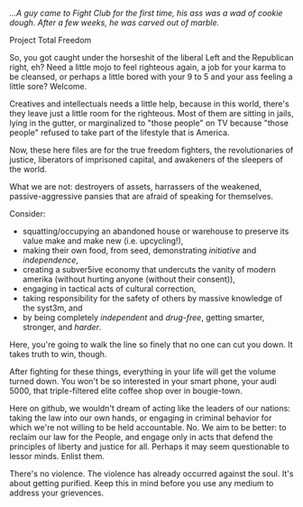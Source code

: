 *...A guy came to Fight Club for the first time, his ass was a wad of cookie dough. After a few weeks, he was carved out of marble.*

Project Total Freedom

So, you got caught under the horseshit of the liberal Left and the Republican right, eh?  Need a little mojo to feel righteous again, a job for your karma to be cleansed, or perhaps a little bored with your 9 to 5 and your ass feeling a little sore?  Welcome.

Creatives and intellectuals needs a little help, because in this world, there's they leave just a little room for the righteous.  Most of them are sitting in jails, lying in the gutter, or marginalized to "those people" on TV because "those people" refused to take part of the lifestyle that is America.

Now, these here files are for the true freedom fighters, the revolutionaries of justice, liberators of imprisoned capital, and awakeners of the sleepers of the world.  

What we are not:  destroyers of assets, harrassers of the weakened, passive-aggressive pansies that are afraid of speaking for themselves.

Consider:

* squatting/occupying an abandoned house or warehouse to preserve its value make and make new (i.e. upcycling!),
* making their own food, from seed, demonstrating *initiative* and *independence*,
* creating a subver5ive economy that undercuts the vanity of modern amerika (without hurting anyone (without their consent)),
* engaging in tactical acts of cultural correction,
* taking responsibility for the safety of others by massive knowledge of the syst3m, and
* by being completely *independent* and *drug-free*, getting smarter, stronger, and *harder*.

Here, you're going to walk the line so finely that no one can cut you down. It takes truth to win, though.

After fighting for these things, everything in your life will get the volume turned down.  You won't be so interested in your smart phone, your audi 5000, that triple-filtered elite coffee shop over in bougie-town.

Here on github, we wouldn't dream of acting like the leaders of our nations:  taking the law into our own hands, or engaging in criminal behavior for which we're not willing to be held accountable. No.  We aim to be better: to reclaim our law for the People, and engage only in acts that defend the principles of liberty and justice for all.  Perhaps it may seem questionable to lessor minds.  Enlist them.

There's no violence. The violence has already occurred against the soul.  It's about getting purified.  Keep this in mind before you use any medium to address your grievences.  
